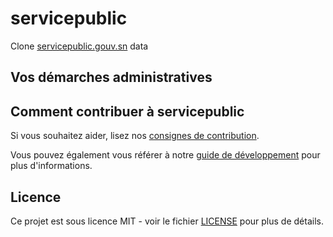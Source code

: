 # servicepublic

Clone [servicepublic.gouv.sn](http://www.servicepublic.gouv.sn) data

## Vos démarches administratives

## Comment contribuer à servicepublic

Si vous souhaitez aider, lisez nos [consignes de contribution](CONTRIBUTING.md).

Vous pouvez également vous référer à notre [guide de développement](DEVELOPMENT.md) pour plus d'informations.

## Licence

Ce projet est sous licence MIT - voir le fichier [LICENSE](LICENSE) pour plus de détails.